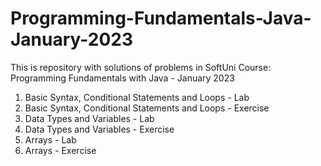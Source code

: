 # Programming-Fundamentals-Java-January-2023
This is repository with solutions of problems in SoftUni Course: Programming Fundamentals with Java - January 2023
1. Basic Syntax, Conditional Statements and Loops - Lab
2. Basic Syntax, Conditional Statements and Loops - Exercise
3. Data Types and Variables - Lab
4. Data Types and Variables - Exercise
5. Arrays - Lab
6. Arrays - Exercise

